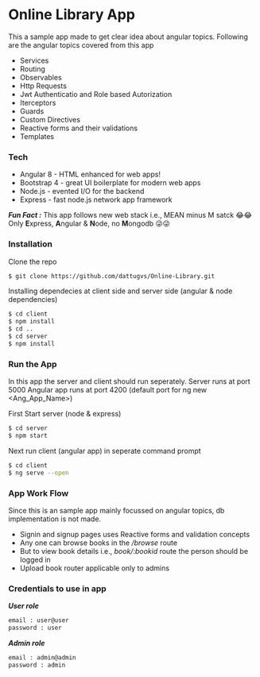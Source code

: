 # Online Library App

This a sample app made to get clear idea about angular topics. Following are the angular topics covered from this app

  - Services
  - Routing
  - Observables
  - Http Requests
  - Jwt Authenticatio and Role based Autorization
  - Iterceptors
  - Guards
  - Custom Directives
  - Reactive forms and their validations
  - Templates

### Tech

* Angular 8 - HTML enhanced for web apps!
* Bootstrap 4 - great UI boilerplate for modern web apps
* Node.js - evented I/O for the backend
* Express - fast node.js network app framework

***Fun Fact :*** This app follows new web stack i.e., MEAN minus M satck 😂😂  
Only **E**xpress, **A**ngular & **N**ode, no **M**ongodb 😜😜 
### Installation

Clone the repo 
```sh
$ git clone https://github.com/dattugvs/Online-Library.git
```
Installing dependecies at client side and server side (angular & node dependencies)
```sh
$ cd client
$ npm install
$ cd ..
$ cd server
$ npm install
```

### Run the App
In this app the server and client should run seperately.
Server runs at port 5000
Angular app runs at port 4200 (default port for ng new <Ang_App_Name>)

First Start server (node & express)
```sh
$ cd server
$ npm start
```

Next run client (angular app) in seperate command prompt
```sh
$ cd client
$ ng serve --open
```
### App Work Flow

Since this is an sample app mainly focussed on angular topics, db implementation is not made.

- Signin and signup pages uses Reactive forms and validation concepts
- Any one can browse books in the */browse* route
- But to view book details i.e., *book/:bookid* route the person should be logged in
- Upload book router applicable only to admins

### Credentials to use in app
***User role***
```sh
email : user@user
password : user
```
***Admin role***
```sh
email : admin@admin
password : admin
```


